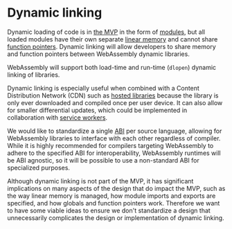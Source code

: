 # Dynamic linking

Dynamic loading of code is in [the MVP](MVP.md) in the form of
[modules](Modules.md), but all loaded modules have their own separate
[linear memory](AstSemantics.md#linear-memory) and cannot share
[function pointers](AstSemantics.md#calls). Dynamic linking will allow
developers to share memory and function pointers between WebAssembly
dynamic libraries.

WebAssembly will support both load-time and run-time (`dlopen`) dynamic linking
of libraries.

Dynamic linking is especially useful when combined with a Content Distribution
Network (CDN) such as [hosted libraries][] because the library is only ever
downloaded and compiled once per user device. It can also allow for smaller
differential updates, which could be implemented in collaboration with
[service workers][].

We would like to standardize a single [ABI][] per source language, allowing for
WebAssembly libraries to interface with each other regardless of compiler. While
it is highly recommended for compilers targeting WebAssembly to adhere to the
specified ABI for interoperability, WebAssembly runtimes will be ABI agnostic,
so it will be possible to use a non-standard ABI for specialized purposes.

Although dynamic linking is not part of the MVP, it has significant implications
on many aspects of the design that do impact the MVP, such as the way linear
memory is managed, how module imports and exports are specified, and how globals
and function pointers work.  Therefore we want to have some viable ideas to
ensure we don't standardize a design that unnecessarily complicates the design
or implementation of dynamic linking.

  [hosted libraries]: https://developers.google.com/speed/libraries/
  [service workers]: https://www.w3.org/TR/service-workers/
  [ABI]: https://en.wikipedia.org/wiki/Application_binary_interface
